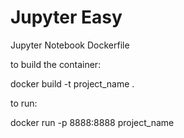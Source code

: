 # Jupyter Easy
Jupyter Notebook Dockerfile

to build the container:

  docker build -t project_name .
  
to run:

  docker run -p 8888:8888 project_name

